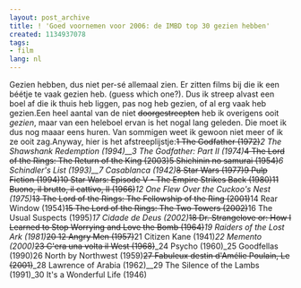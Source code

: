 ```yaml
---
layout: post_archive
title: ! 'Goed voornemen voor 2006: de IMBD top 30 gezien hebben'
created: 1134937078
tags:
- film
lang: nl
---
```

Gezien hebben, dus niet per-sé allemaal zien. Er zitten films bij die ik een béétje te vaak gezien heb. (guess which one?). Dus ik streep alvast een boel af die ik thuis heb liggen, pas nog heb gezien, of al erg vaak heb gezien.Een heel aantal van de niet <s>doorgestreepten</s> heb ik overigens ooit _gezien_, maar van een heleboel ervan is het nogal lang geleden. Die moet ik dus nog maaar eens huren. Van sommigen weet ik gewoon niet meer of ik ze ooit zag.Anyway, hier is het afstreeplijstje:<s>1 The Godfather (1972)</s>_2 The Shawshank Redemption (1994)__3 The Godfather: Part II (1974)_<s>4 The Lord of the Rings: The Return of the King (2003)</s><s>5 Shichinin no samurai (1954)</s>_6 Schindler's List (1993)__7 Casablanca (1942)_<s>8 Star Wars (1977)</s><s>9 Pulp Fiction (1994)</s><s>10 Star Wars: Episode V - The Empire Strikes Back (1980)</s><s>11 Buono, il brutto, il cattivo, Il (1966)</s>_12 One Flew Over the Cuckoo's Nest (1975)_<s>13 The Lord of the Rings: The Fellowship of the Ring (2001)</s>14 Rear Window (1954)<s>15 The Lord of the Rings: The Two Towers (2002)</s>16 The Usual Suspects (1995)_17 Cidade de Deus (2002)_<s>18 Dr. Strangelove or: How I Learned to Stop Worrying and Love the Bomb (1964)</s>_19 Raiders of the Lost Ark (1981)_<s>20 12 Angry Men (1957)</s>21 Citizen Kane (1941)_22 Memento (2000)_<s>23 C'era una volta il West (1968)</s>_24 Psycho (1960)_25 Goodfellas (1990)26 North by Northwest (1959)<s>27 Fabuleux destin d'Amélie Poulain, Le (2001)</s>_28 Lawrence of Arabia (1962)__29 The Silence of the Lambs (1991)_30 It's a Wonderful Life (1946)
